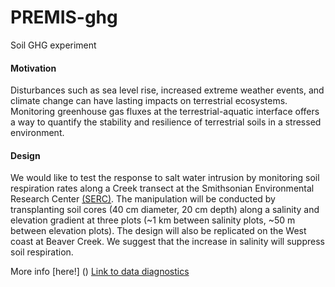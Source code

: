 # PREMIS-ghg
Soil GHG experiment

#### Motivation
Disturbances such as sea level rise, increased extreme weather events, and climate change can have lasting impacts on terrestrial ecosystems. Monitoring greenhouse gas fluxes at the terrestrial-aquatic interface offers a way to quantify the stability and resilience of terrestrial soils in a stressed environment. 

#### Design
We would like to test the response to salt water intrusion by monitoring soil respiration rates along a Creek transect at the Smithsonian Environmental Research Center [(SERC)](https://serc.si.edu/). The manipulation will be conducted by transplanting soil cores (40 cm diameter, 20 cm depth) along a salinity and elevation gradient at three plots (~1 km between salinity plots, ~50 m between elevation plots). The design will also be replicated on the West coast at Beaver Creek. We suggest that the increase in salinity will suppress soil respiration.   

More info [here!] ()
[Link to data diagnostics](https://github.com/PNNL-PREMIS/PREMIS-ghg/tree/master/outputs)
